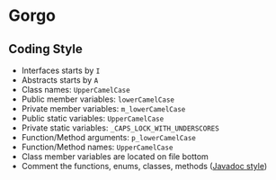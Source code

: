 # Gorgo

## Coding Style
* Interfaces starts by `I`
* Abstracts starts by `A`
* Class names: `UpperCamelCase`
* Public member variables: `lowerCamelCase`
* Private member variables: `m_lowerCamelCase`
* Public static variables: `UpperCamelCase`
* Private static variables: `_CAPS_LOCK_WITH_UNDERSCORES`
* Function/Method arguments: `p_lowerCamelCase`
* Function/Method names: `UpperCamelCase`
* Class member variables are located on file bottom
* Comment the functions, enums, classes, methods ([Javadoc style](https://en.wikipedia.org/wiki/Javadoc))


